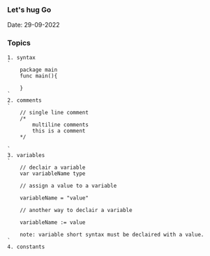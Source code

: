 

### Let's hug Go
Date: 29-09-2022

### Topics
    1. syntax
    `
        package main
        func main(){
            
        }
    `
    2. comments
    `
        // single line comment
        /*
            multiline comments
            this is a comment
        */
    
    `
    3. variables
    `
        // declair a variable
        var variableName type
        
        // assign a value to a variable

        variableName = "value"

        // another way to declair a variable

        variableName := value

        note: variable short syntax must be declaired with a value.
    `
    4. constants